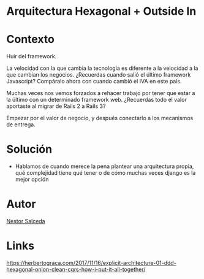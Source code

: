# Arquitectura Hexagonal + Outside In

# Contexto

Huir del framework. 

La velocidad con la que cambia la tecnología es diferente a la velocidad a la que cambian los negocios. ¿Recuerdas cuando salió el último framework Javascript? Compáralo ahora con cuando cambió el IVA en este país.

Muchas veces nos vemos forzados a rehacer trabajo por tener que estar a la último con un determinado framework web.  ¿Recuerdas todo el valor aportaste al migrar de Rails 2 a Rails 3? 

Empezar por el valor de negocio, y después conectarlo a los mecanismos de entrega.

# Solución

* Hablamos de cuando merece la pena plantear una arquitectura propia, qué complejidad tiene qué tener o de cómo muchas veces django es la mejor opción

# Autor
[Nestor Salceda](https://twitter.com/nestorsalceda)

# Links
https://herbertograca.com/2017/11/16/explicit-architecture-01-ddd-hexagonal-onion-clean-cqrs-how-i-put-it-all-together/
